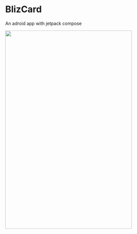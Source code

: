 # BlizCard
An adroid app with jetpack compose

<img src="https://user-images.githubusercontent.com/66172648/236798642-7b0963c1-b635-4e9d-a8bc-bf461627d637.jpeg" width="400" height="625">

